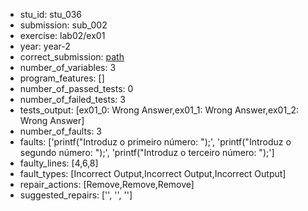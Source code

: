 - stu_id: stu_036	       
- submission: sub_002
- exercise: lab02/ex01
- year: year-2
- correct_submission: [path](https://github.com/pmorvalho/C-Pack-IPAs/blob/main/correct_submissions/year-2/lab02/ex01/ex01-stu_036-sub_001)
- number_of_variables: 3
- program_features: [] 
- number_of_passed_tests: 0
- number_of_failed_tests: 3
- tests_output: [ex01_0: Wrong Answer,ex01_1: Wrong Answer,ex01_2: Wrong Answer]
- number_of_faults: 3
- faults: ['printf("Introduz o primeiro número: ");', 'printf("Introduz o segundo número: ");', 'printf("Introduz o terceiro número: ");']
- faulty_lines: [4,6,8]
- fault_types: [Incorrect Output,Incorrect Output,Incorrect Output]
- repair_actions: [Remove,Remove,Remove] 
- suggested_repairs: ['', '', '']
